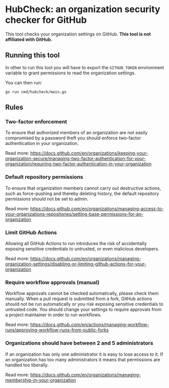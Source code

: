# HubCheck: an organization security checker for GitHub

This tool checks your organization settings on GitHub. **This tool is not affiliated with GitHub.**

## Running this tool

In other to run this tool you will have to export the `GITHUB_TOKEN` environment variable to grant permissions to read the organization settings.

You can then run:

```
go run cmd/hubcheck/main.go
```

## Rules

### Two-factor enforcement

To ensure that authorized members of an organization are not easily compromised by a password theft you should enforce two-factor authentication in your organization.

Read more: https://docs.github.com/en/organizations/keeping-your-organization-secure/managing-two-factor-authentication-for-your-organization/requiring-two-factor-authentication-in-your-organization

### Default repository permissions

To ensure that organization members cannot carry out destructive actions, such as force-pushing and thereby deleting history, the default repository permissions should not be set to admin.

Read more: https://docs.github.com/en/organizations/managing-access-to-your-organizations-repositories/setting-base-permissions-for-an-organization

### Limit GitHub Actions

Allowing all GitHub Actions to run introduces the risk of accidentally exposing sensitive credentials to untrusted, or even malicious developers.

Read more: https://docs.github.com/en/organizations/managing-organization-settings/disabling-or-limiting-github-actions-for-your-organization

### Require workflow approvals (manual)

Workflow approvals cannot be checked automatically, please check them manually. When a pull request is submitted from a fork, GitHub actions should not be run automatically or you risk exposing sensitive credentials to untrusted code. You should change your settings to require approvals from a project maintainer in order to run workflows.

Read more: https://docs.github.com/en/actions/managing-workflow-runs/approving-workflow-runs-from-public-forks

### Organizations should have between 2 and 5 administrators

If an organization has only one administrator it is easy to lose access to it. If an organization has too many administrators it means that permissions are handled too liberally.

Read more: https://docs.github.com/en/organizations/managing-membership-in-your-organization
